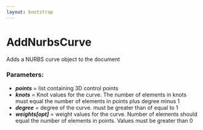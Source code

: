 ```yaml
---
layout: bootstrap
---
```


# AddNurbsCurve

Adds a NURBS curve object to the document
        

### Parameters:

- ***points*** = list containing 3D control points
- ***knots*** = Knot values for the curve. The number of elements in knots must
    equal the number of elements in points plus degree minus 1
- ***degree*** = degree of the curve. must be greater than of equal to 1
- ***weights[opt]*** = weight values for the curve. Number of elements should
    equal the number of elements in points. Values must be greater than 0
        



